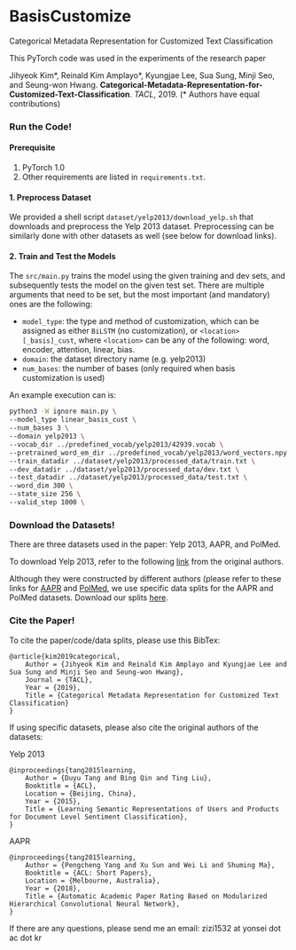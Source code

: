 # BasisCustomize
Categorical Metadata Representation for Customized Text Classification

This PyTorch code was used in the experiments of the research paper

Jihyeok Kim*, Reinald Kim Amplayo*, Kyungjae Lee, Sua Sung, Minji Seo, and Seung-won Hwang. **Categorical-Metadata-Representation-for-Customized-Text-Classification**. _TACL_, 2019.
(* Authors have equal contributions)

### Run the Code!

#### Prerequisite

1) PyTorch 1.0
2) Other requirements are listed in `requirements.txt`.

#### 1. Preprocess Dataset

We provided a shell script `dataset/yelp2013/download_yelp.sh` that downloads and preprocess the Yelp 2013 dataset. Preprocessing can be similarly done with other datasets as well (see below for download links).

#### 2. Train and Test the Models

The `src/main.py` trains the model using the given training and dev sets, and subsequently tests the model on the given test set. There are multiple arguments that need to be set, but the most important (and mandatory) ones are the following:

- `model_type`: the type and method of customization, which can be assigned as either `BiLSTM` (no customization), or `<location>[_basis]_cust`, where `<location>` can be any of the following: word, encoder, attention, linear, bias.
- `domain`: the dataset directory name (e.g. yelp2013)
- `num_bases`: the number of bases (only required when basis customization is used)

An example execution can is:

~~~bash
python3 -W ignore main.py \
--model_type linear_basis_cust \
--num_bases 3 \
--domain yelp2013 \
--vocab_dir ../predefined_vocab/yelp2013/42939.vocab \
--pretrained_word_em_dir ../predefined_vocab/yelp2013/word_vectors.npy \
--train_datadir ../dataset/yelp2013/processed_data/train.txt \
--dev_datadir ../dataset/yelp2013/processed_data/dev.txt \
--test_datadir ../dataset/yelp2013/processed_data/test.txt \
--word_dim 300 \
--state_size 256 \
--valid_step 1000 \
~~~

### Download the Datasets!

There are three datasets used in the paper: Yelp 2013, AAPR, and PolMed.

To download Yelp 2013, refer to the following <a href="https://drive.google.com/open?id=1PxAkmPLFMnfom46FMMXkHeqIxDbA16oy">link</a> from the original authors.

Although they were constructed by different authors (please refer to these links for <a href="https://github.com/lancopku/AAPR">AAPR</a> and <a href="https://www.figure-eight.com/">PolMed</a>, we use specific data splits for the AAPR and PolMed datasets.
Download our splits <a href="https://github.com/zizi1532/BasisCustomize/releases/download/1.0/datasets.zip">here</a>.

### Cite the Paper!

To cite the paper/code/data splits, please use this BibTex:

```
@article{kim2019categorical,
	Author = {Jihyeok Kim and Reinald Kim Amplayo and Kyungjae Lee and Sua Sung and Minji Seo and Seung-won Hwang},
	Journal = {TACL},
	Year = {2019},
	Title = {Categorical Metadata Representation for Customized Text Classification}
}
```

If using specific datasets, please also cite the original authors of the datasets:

Yelp 2013
```
@inproceedings{tang2015learning,
	Author = {Duyu Tang and Bing Qin and Ting Liu},
	Booktitle = {ACL},
	Location = {Beijing, China},
	Year = {2015},
	Title = {Learning Semantic Representations of Users and Products for Document Level Sentiment Classification},
}
```

AAPR
```
@inproceedings{tang2015learning,
	Author = {Pengcheng Yang and Xu Sun and Wei Li and Shuming Ma},
	Booktitle = {ACL: Short Papers},
	Location = {Melbourne, Australia},
	Year = {2018},
	Title = {Automatic Academic Paper Rating Based on Modularized Hierarchical Convolutional Neural Network},
}
```

If there are any questions, please send me an email: zizi1532 at yonsei dot ac dot kr
